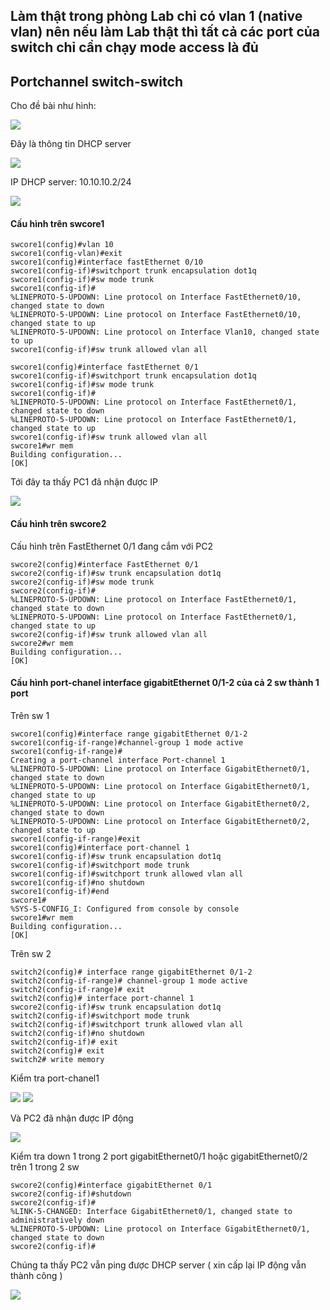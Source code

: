 ## Làm thật trong phòng Lab chỉ có vlan 1 (native vlan) nên nếu làm Lab thật thì tất cả các port của switch chỉ cần chạy mode access là đủ

## Portchannel switch-switch

  Cho đề bài như hình:

  <img src="Basicnetworkimages/66.png">

  Đây là thông tin DHCP server 

  <img src="Basicnetworkimages/67.png">

  IP DHCP server: 10.10.10.2/24

  <img src="Basicnetworkimages/68.png">

#### Cấu hình trên swcore1

    swcore1(config)#vlan 10
    swcore1(config-vlan)#exit
    swcore1(config)#interface fastEthernet 0/10    
    swcore1(config-if)#switchport trunk encapsulation dot1q 
    swcore1(config-if)#sw mode trunk 
    swcore1(config-if)#
    %LINEPROTO-5-UPDOWN: Line protocol on Interface FastEthernet0/10, changed state to down
    %LINEPROTO-5-UPDOWN: Line protocol on Interface FastEthernet0/10, changed state to up
    %LINEPROTO-5-UPDOWN: Line protocol on Interface Vlan10, changed state to up
    swcore1(config-if)#sw trunk allowed vlan all

    swcore1(config)#interface fastEthernet 0/1
    swcore1(config-if)#switchport trunk encapsulation dot1q
    swcore1(config-if)#sw mode trunk
    swcore1(config-if)#
    %LINEPROTO-5-UPDOWN: Line protocol on Interface FastEthernet0/1, changed state to down
    %LINEPROTO-5-UPDOWN: Line protocol on Interface FastEthernet0/1, changed state to up
    swcore1(config-if)#sw trunk allowed vlan all
    swcore1#wr mem
    Building configuration...
    [OK]
    
  Tới đây ta thấy PC1 đã nhận được IP  

  <img src="Basicnetworkimages/69.png">

#### Cấu hình trên swcore2

  Cấu hình trên FastEthernet 0/1 đang cắm với PC2

    swcore2(config)#interface FastEthernet 0/1
    swcore2(config-if)#sw trunk encapsulation dot1q 
    swcore2(config-if)#sw mode trunk 
    swcore2(config-if)#
    %LINEPROTO-5-UPDOWN: Line protocol on Interface FastEthernet0/1, changed state to down
    %LINEPROTO-5-UPDOWN: Line protocol on Interface FastEthernet0/1, changed state to up
    swcore2(config-if)#sw trunk allowed vlan all
    swcore2#wr mem
    Building configuration...
    [OK]

#### Cấu hình port-chanel interface gigabitEthernet 0/1-2 của cả 2 sw thành 1 port
     
   Trên sw 1   
 
    swcore1(config)#interface range gigabitEthernet 0/1-2
    swcore1(config-if-range)#channel-group 1 mode active 
    swcore1(config-if-range)#
    Creating a port-channel interface Port-channel 1
    %LINEPROTO-5-UPDOWN: Line protocol on Interface GigabitEthernet0/1, changed state to down
    %LINEPROTO-5-UPDOWN: Line protocol on Interface GigabitEthernet0/1, changed state to up
    %LINEPROTO-5-UPDOWN: Line protocol on Interface GigabitEthernet0/2, changed state to down
    %LINEPROTO-5-UPDOWN: Line protocol on Interface GigabitEthernet0/2, changed state to up
    swcore1(config-if-range)#exit
    swcore1(config)#interface port-channel 1
    swcore1(config-if)#sw trunk encapsulation dot1q 
    swcore1(config-if)#switchport mode trunk 
    swcore1(config-if)#switchport trunk allowed vlan all
    swcore1(config-if)#no shutdown 
    swcore1(config-if)#end
    swcore1#
    %SYS-5-CONFIG_I: Configured from console by console
    swcore1#wr mem
    Building configuration...
    [OK]

 Trên sw 2

    switch2(config)# interface range gigabitEthernet 0/1-2
    switch2(config-if-range)# channel-group 1 mode active
    switch2(config-if-range)# exit
    switch2(config)# interface port-channel 1
    swcore2(config-if)#sw trunk encapsulation dot1q 
    switch2(config-if)#switchport mode trunk
    switch2(config-if)#switchport trunk allowed vlan all
    switch2(config-if)#no shutdown
    switch2(config-if)# exit
    switch2(config)# exit
    switch2# write memory
  
  Kiểm tra port-chanel1

  <img src="Basicnetworkimages/70.png">

  <img src="Basicnetworkimages/71.png">

  Và PC2 đã nhận được IP động

  <img src="Basicnetworkimages/72.png">

  Kiểm tra down 1 trong 2 port gigabitEthernet0/1 hoặc gigabitEthernet0/2 trên 1 trong 2 sw

    swcore2(config)#interface gigabitEthernet 0/1
    swcore2(config-if)#shutdown 
    swcore2(config-if)#
    %LINK-5-CHANGED: Interface GigabitEthernet0/1, changed state to administratively down
    %LINEPROTO-5-UPDOWN: Line protocol on Interface GigabitEthernet0/1, changed state to down
    swcore2(config-if)#

  Chúng ta thấy PC2 vẫn ping được DHCP server ( xin cấp lại IP động vẫn thành công )

  <img src="Basicnetworkimages/73.png">